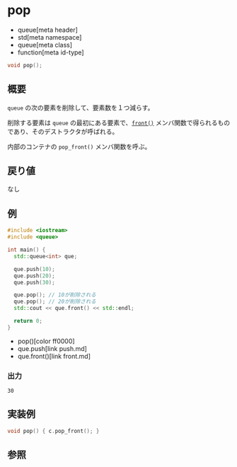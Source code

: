 # pop
* queue[meta header]
* std[meta namespace]
* queue[meta class]
* function[meta id-type]

```cpp
void pop();
```

## 概要
`queue` の次の要素を削除して、要素数を１つ減らす。

削除する要素は `queue` の最初にある要素で、[`front()`](front.md) メンバ関数で得られるものであり、そのデストラクタが呼ばれる。

内部のコンテナの `pop_front()` メンバ関数を呼ぶ。


## 戻り値
なし


## 例
```cpp example
#include <iostream>
#include <queue>

int main() {
  std::queue<int> que;

  que.push(10);
  que.push(20);
  que.push(30);

  que.pop(); // 10が削除される
  que.pop(); // 20が削除される
  std::cout << que.front() << std::endl;

  return 0;
}
```
* pop()[color ff0000]
* que.push[link push.md]
* que.front()[link front.md]

### 出力
```
30
```

## 実装例
```cpp
void pop() { c.pop_front(); }
```

## 参照
